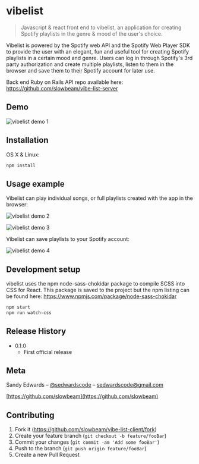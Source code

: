 # vibelist
> Javascript & react front end to vibelist, an application for creating Spotify playlists in the genre & mood of the user's choice. 

Vibelist is powered by the Spotify web API and the Spotify Web Player SDK to provide the user with an elegant, fun and useful tool for creating Spotify playlists in a certain mood and genre. Users can log in through Spotify's 3rd party authorization and create multiple playlists, listen to them in the browser and save them to their Spotify account for later use.

Back end Ruby on Rails API repo available here: https://github.com/slowbeam/vibe-list-server


## Demo

![vibelist demo 1](https://media.giphy.com/media/41ey7D0UVpOibdPVEt/giphy.gif)

## Installation

OS X & Linux:

```sh
npm install
```

## Usage example

Vibelist can play individual songs, or full playlists created with the app in the browser:

![vibelist demo 2](https://media.giphy.com/media/WvvtNtiefZGD1I74aP/giphy.gif)

![vibelist demo 3](https://media.giphy.com/media/2uInVFNC4m77q6Lrge/giphy.gif)

Vibelist can save playlists to your Spotify account:

![vibelist demo 4](https://media.giphy.com/media/1yLmZ4mGhpFxkm9SG9/giphy.gif)

## Development setup

vibelist uses the npm node-sass-chokidar package to compile SCSS into CSS for React. This package is saved to the project but the npm listing can be found here: https://www.npmjs.com/package/node-sass-chokidar

```sh
npm start
npm run watch-css
```


## Release History

* 0.1.0
    * First official release
   


## Meta

Sandy Edwards – [@sedwardscode](https://twitter.com/sedwardscode) – sedwardscode@gmail.com

[https://github.com/slowbeam](https://github.com/slowbeam)

## Contributing

1. Fork it (<https://github.com/slowbeam/vibe-list-client/fork>)
2. Create your feature branch (`git checkout -b feature/fooBar`)
3. Commit your changes (`git commit -am 'Add some fooBar'`)
4. Push to the branch (`git push origin feature/fooBar`)
5. Create a new Pull Request

